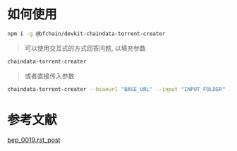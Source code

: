 # 如何使用

```bash
npm i -g @bfchain/devkit-chaindata-torrent-creater
```

> 可以使用交互式的方式回答问题, 以填充参数

```bash
chaindata-torrent-creater
```

> 或者直接传入参数

```bash
chaindata-torrent-creater --bsaeurl "BASE_URL" --input "INPUT_FOLDER" --output "OUTPUT"
```

# 参考文献

[bep_0019.rst_post](http://www.bittorrent.org/beps/bep_0019.html)

